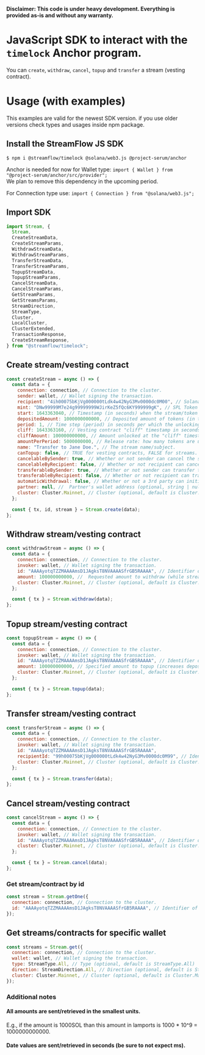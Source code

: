 **Disclaimer: This code is under heavy development. Everything is provided as-is and without any warranty.**

# JavaScript SDK to interact with the `timelock` Anchor program.

You can `create`, `withdraw`, `cancel`, `topup` and `transfer` a stream (vesting contract).

# Usage (with examples)

This examples are valid for the newest SDK version. if you use older versions check types and usages inside npm package.

## Install the StreamFlow JS SDK

`$ npm i @streamflow/timelock @solana/web3.js @project-serum/anchor`

Anchor is needed for now for Wallet type: `import { Wallet } from "@project-serum/anchor/src/provider";`\
We plan to remove this dependency in the upcoming period.

For Connection type use:
`import { Connection } from "@solana/web3.js";`

## Import SDK

```javascript
import Stream, {
  Stream,
  CreateStreamData,
  CreateStreamParams,
  WithdrawStreamData,
  WithdrawStreamParams,
  TransferStreamData,
  TransferStreamParams,
  TopupStreamData,
  TopupStreamParams,
  CancelStreamData,
  CancelStreamParams,
  GetStreamParams,
  GetStreamsParams,
  StreamDirection,
  StreamType,
  Cluster,
  LocalCluster,
  ClusterExtended,
  TransactionResponse,
  CreateStreamResponse,
} from "@streamflow/timelock";
```

## Create stream/vesting contract

```javascript
const createStream = async () => {
  const data = {
    connection: connection, // Connection to the cluster.
    sender: wallet, // Wallet signing the transaction.
    recipient: "4ih00075bKjVg000000tLdk4w42NyG3Mv0000dc0M00", // Solana recipient address.
    mint: "DNw99999M7e24g99999999WJirKeZ5fQc6KY999999gK", // SPL Token mint.
    start: 1643363040, // Timestamp (in seconds) when the stream/token vesting starts.
    depositedAmount: 1000000000000, // Deposited amount of tokens (in the smallest units).
    period: 1, // Time step (period) in seconds per which the unlocking occurs.
    cliff: 1643363160, // Vesting contract "cliff" timestamp in seconds.
    cliffAmount: 100000000000, // Amount unlocked at the "cliff" timestamp.
    amountPerPeriod: 5000000000, // Release rate: how many tokens are unlocked per each period.
    name: "Transfer to Jane Doe.", // The stream name/subject.
    canTopup: false, // TRUE for vesting contracts, FALSE for streams.
    cancelableBySender: true, // Whether or not sender can cancel the stream.
    cancelableByRecipient: false, // Whether or not recipient can cancel the stream.
    transferableBySender: true, // Whether or not sender can transfer the stream.
    transferableByRecipient: false, // Whether or not recipient can transfer the stream.
    automaticWithdrawal: false, // Whether or not a 3rd party can initiate withdraw in the name of recipient (currently not used, set it to FALSE).
    partner: null, //  Partner's wallet address (optional, string | null).
    cluster: Cluster.Mainnet, // Cluster (optional, default is Cluster.Mainnet).
  };

  const { tx, id, stream } = Stream.create(data);
};
```

## Withdraw stream/vesting contract

```javascript
const withdrawStream = async () => {
  const data = {
    connection: connection, // Connection to the cluster.
    invoker: wallet, // Wallet signing the transaction.
    id: "AAAAyotqTZZMAAAAmsD1JAgksT8NVAAAASfrGB5RAAAA", // Identifier of a stream to be withdrawn from.
    amount: 100000000000, //  Requested amount to withdraw (while streaming). If stream is completed, the whole amount will be withdrawn.
    cluster: Cluster.Mainnet, // Cluster (optional, default is Cluster.Mainnet).
  };

  const { tx } = Stream.withdraw(data);
};
```

## Topup stream/vesting contract

```javascript
const topupStream = async () => {
  const data = {
    connection: connection, // Connection to the cluster.
    invoker: wallet, // Wallet signing the transaction.
    id: "AAAAyotqTZZMAAAAmsD1JAgksT8NVAAAASfrGB5RAAAA", // Identifier of a stream to be topped up.
    amount: 100000000000, // Specified amount to topup (increases deposited amount).
    cluster: Cluster.Mainnet, // Cluster (optional, default is Cluster.Mainnet).
  };

  const { tx } = Stream.topup(data);
};
```

## Transfer stream/vesting contract

```javascript
const transferStream = async () => {
  const data = {
    connection: connection, // Connection to the cluster.
    invoker: wallet, // Wallet signing the transaction.
    id: "AAAAyotqTZZMAAAAmsD1JAgksT8NVAAAASfrGB5RAAAA",
    recipientId: "99h00075bKjVg000000tLdk4w42NyG3Mv0000dc0M99", // Identifier of a stream to be transferred.
    cluster: Cluster.Mainnet, // Cluster (optional, default is Cluster.Mainnet).
  };

  const { tx } = Stream.transfer(data);
};
```

## Cancel stream/vesting contract

```javascript
const cancelStream = async () => {
  const data = {
    connection: connection, // Connection to the cluster.
    invoker: wallet, // Wallet signing the transaction.
    id: "AAAAyotqTZZMAAAAmsD1JAgksT8NVAAAASfrGB5RAAAA", // Identifier of a stream to be canceled.
    cluster: Cluster.Mainnet, // Cluster (optional, default is Cluster.Mainnet)
  };

  const { tx } = Stream.cancel(data);
};
```

### Get stream/contract by id

```javascript
const stream = Stream.getOne({
  connection: connection, // Connection to the cluster.
  id: "AAAAyotqTZZMAAAAmsD1JAgksT8NVAAAASfrGB5RAAAA", // Identifier of a stream that is fetched.
});
```

## Get streams/contracts for specific wallet

```javascript
const streams = Stream.get({
  connection: connection, // Connection to the cluster.
  wallet: wallet, // Wallet signing the transaction.
  type: StreamType.All, // Type (optional, default is StreamType.All)
  direction: StreamDirection.All, // Direction (optional, default is StreamDirection.All)
  cluster: Cluster.Mainnet, // Cluster (optional, default is Cluster.Mainnet)
});
```

### Additional notes

#### All amounts are sent/retrieved in the smallest units.

E.g., if the amount is 1000SOL than this amount in lamports is 1000 \* 10^9 = 1000000000000.

#### Date values are sent/retrieved in seconds (be sure to not expect ms).
